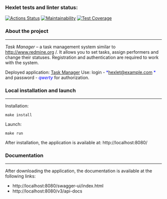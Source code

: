 ### Hexlet tests and linter status:
[![Actions Status](https://github.com/DenisDanilov1/java-project-99/actions/workflows/hexlet-check.yml/badge.svg)](https://github.com/DenisDanilov1/java-project-99/actions)
[![Maintainability](https://api.codeclimate.com/v1/badges/5398df51ba317a5f31bf/maintainability)](https://codeclimate.com/github/DenisDanilov1/java-project-99/maintainability)
[![Test Coverage](https://api.codeclimate.com/v1/badges/5398df51ba317a5f31bf/test_coverage)](https://codeclimate.com/github/DenisDanilov1/java-project-99/test_coverage)

### **About the project**
___
*Task Manager* – a task management system similar to http://www.redmine.org /. It allows you to set tasks, assign performers and change their statuses. Registration and authentication are required to work with the system.

Deployed application: [Task Manager](https://java-project-99-lsfb.onrender.com ) Use: login - <span style="color:blue">*hexlet@example.com *</span> and password - <span style="color:blue">*qwerty*</span> for authorization.

### **Local installation and launch**
___
Installation:

```
make install
```  
Launch:  
```
make run
```  
After installation, the application is available at: http://localhost:8080/

### **Documentation**
___

After downloading the application, the documentation is available at the following links:
* http://localhost:8080/swagger-ui/index.html
* http://localhost:8080/v3/api-docs